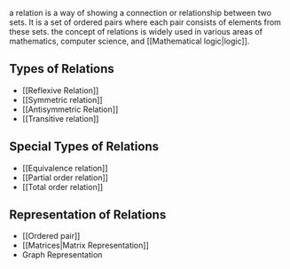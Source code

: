 a relation is a way of showing a connection or relationship between two sets. It is a set of ordered pairs where each pair consists of elements from these sets. the concept of relations is widely used in various areas of mathematics, computer science, and [[Mathematical logic|logic]].

## Types of Relations

- [[Reflexive Relation]]
- [[Symmetric relation]]
- [[Antisymmetric Relation]]
- [[Transitive relation]]

## Special Types of Relations

- [[Equivalence relation]]
- [[Partial order relation]]
- [[Total order relation]]

## Representation of Relations

- [[Ordered pair]]
- [[Matrices|Matrix Representation]]
- Graph Representation